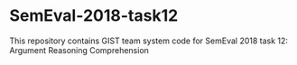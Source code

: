 # SemEval-2018-task12
This repository contains GIST team system code for SemEval 2018 task 12: Argument Reasoning Comprehension
